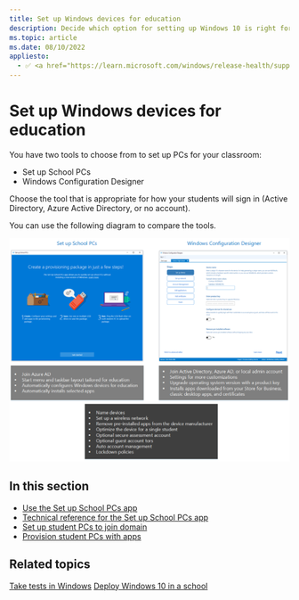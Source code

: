 ```yaml
---
title: Set up Windows devices for education
description: Decide which option for setting up Windows 10 is right for you.
ms.topic: article
ms.date: 08/10/2022
appliesto:
  - ✅ <a href="https://learn.microsoft.com/windows/release-health/supported-versions-windows-client" target="_blank">Windows 10</a>
---
```


# Set up Windows devices for education

You have two tools to choose from to set up PCs for your classroom: 
* Set up School PCs 
* Windows Configuration Designer

Choose the tool that is appropriate for how your students will sign in (Active Directory, Azure Active Directory, or no account). 

You can use the following diagram to compare the tools.

![Which tool to use to set up Windows 10.](images/suspcs/suspc_wcd_featureslist.png)

## In this section

- [Use the Set up School PCs app](use-set-up-school-pcs-app.md)
- [Technical reference for the Set up School PCs app](set-up-school-pcs-technical.md)
- [Set up student PCs to join domain](set-up-students-pcs-to-join-domain.md)
- [Provision student PCs with apps](set-up-students-pcs-with-apps.md)

## Related topics

[Take tests in Windows](take-tests-in-windows.md)
[Deploy Windows 10 in a school](deploy-windows-10-in-a-school.md)